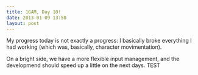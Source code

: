 ```yaml
---
title: 1GAM, Day 10!
date: 2013-01-09 13:58
layout: post
---
```


My progress today is not exactly a progress: I basically broke everything I had working (which was, basically, character movimentation).

On a bright side, we have a more flexible input management, and the developmend should speed up a little on the next days. TEST
